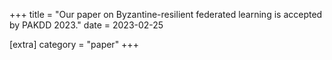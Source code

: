 +++
title = "Our paper on Byzantine-resilient federated learning is accepted by PAKDD 2023."
date = 2023-02-25

[extra]
category = "paper"
+++
